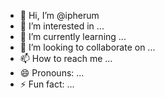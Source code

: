 - 👋 Hi, I’m @ipherum
- 👀 I’m interested in ...
- 🌱 I’m currently learning ...
- 💞️ I’m looking to collaborate on ...
- 📫 How to reach me ...
- 😄 Pronouns: ...
- ⚡ Fun fact: ...

<!---
ipherum/ipherum is a ✨ special ✨ repository because its `README.md` (this file) appears on your GitHub profile.
You can click the Preview link to take a look at your changes.
--->
